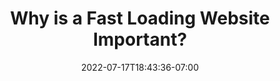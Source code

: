 ---
title: "Why is a Fast Loading Website Important?"
description: "Why choose hugo over other static site generators?"
date: 2022-07-17T18:43:36-07:00
draft: false
featuredImage: "/images/information-campus.jpg"
type: page
categories: faqs
---